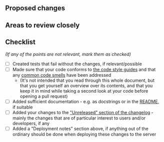 ## Proposed changes

<!-- Describe the changes you've made -->


## Areas to review closely

<!-- Refer to areas of the changed code where you would like reviewers to take a closer look -->


## Checklist

_(If any of the points are not relevant, mark them as checked)_

- [ ] Created tests that fail without the changes, if relevant/possible
- [ ] Made sure that your code conforms to [the code style guides](https://github.com/MAKENTNU/web/blob/main/CONTRIBUTING.md#code-style-guides) and that any [common code smells](https://github.com/MAKENTNU/web/blob/main/CONTRIBUTING.md#code-review-guideline-code-smells) have been addressed
  - (It's not intended that you read through this whole document, but that you get yourself an overview over its contents, and that you keep it in mind while taking a second look at your code before opening a pull request)
- [ ] Added sufficient documentation - e.g. as docstrings or in the [README](https://github.com/MAKENTNU/web/blob/main/README.md), if suitable
- [ ] Added your changes to the ["Unreleased" section of the changelog](https://github.com/MAKENTNU/web/blob/main/CHANGELOG.md#unreleased) - mainly the changes that are of particular interest to users and/or developers, if any
- [ ] Added a "Deployment notes" section above, if anything out of the ordinary should be done when deploying these changes to the server

